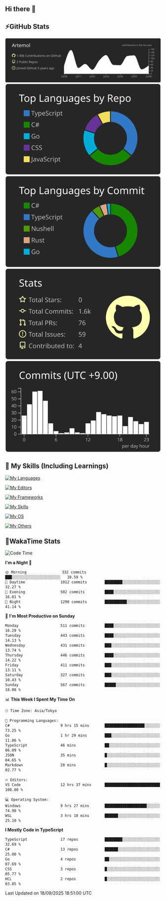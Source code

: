 ## Hi there 👋
<!--
**Artemol/Artemol** is a ✨ _special_ ✨ repository because its `README.md` (this file) appears on your GitHub profile.

Here are some ideas to get you started:

- 🔭 I’m currently working on ...
- 🌱 I’m currently learning ...
- 👯 I’m looking to collaborate on ...
- 🤔 I’m looking for help with ...
- 💬 Ask me about ...
- 📫 How to reach me: ...
- 😄 Pronouns: ...
- ⚡ Fun fact: ...
-->

## ⚡GitHub Stats
[![](https://raw.githubusercontent.com/Artemol/Artemol/main/profile-summary-card-output/apprentice/0-profile-details.svg)](https://github.com/vn7n24fzkq/github-profile-summary-cards)
[![](https://raw.githubusercontent.com/Artemol/Artemol/main/profile-summary-card-output/apprentice/1-repos-per-language.svg)](https://github.com/vn7n24fzkq/github-profile-summary-cards) [![](https://raw.githubusercontent.com/Artemol/Artemol/main/profile-summary-card-output/apprentice/2-most-commit-language.svg)](https://github.com/vn7n24fzkq/github-profile-summary-cards)
[![](https://raw.githubusercontent.com/Artemol/Artemol/main/profile-summary-card-output/apprentice/3-stats.svg)](https://github.com/vn7n24fzkq/github-profile-summary-cards) [![](https://raw.githubusercontent.com/Artemol/Artemol/main/profile-summary-card-output/apprentice/4-productive-time.svg)](https://github.com/vn7n24fzkq/github-profile-summary-cards)

## 🌱 My Skills (Including Learnings)

<!--
### Languages
-->
[![My Languages](https://skillicons.dev/icons?i=ts,py,cs,dotnet,rust,go,c,matlab,css)](https://skillicons.dev)

<!--
### Editors
-->
[![My Editors](https://skillicons.dev/icons?i=vscode,neovim,vim,visualstudio,idea)](https://skillicons.dev)

<!--
### Frameworks
-->
[![My Frameworks](https://skillicons.dev/icons?i=react,nestjs,vite,tailwind,tauri,electron,remix,nextjs,fastapi)](https://skillicons.dev)

<!--
### Tools
-->
[![My Skills](https://skillicons.dev/icons?i=git,nodejs,docker,unity,postman,bun,discord,cloudflare,bash,prometheus,grafana,obsidian)](https://skillicons.dev)

<!--
### OS
-->
[![My OS](https://skillicons.dev/icons?i=windows,ubuntu)](https://skillicons.dev)

<!--
### Others
-->
[![My Others](https://skillicons.dev/icons?i=github,raspberrypi,gcp)](https://skillicons.dev)

## 💬WakaTime Stats
<!--START_SECTION:waka-->
![Code Time](http://img.shields.io/badge/Code%20Time-640%20hrs%208%20mins-blue)

**I'm a Night 🦉** 

```text
🌞 Morning                332 commits         ███░░░░░░░░░░░░░░░░░░░░░░   10.59 % 
🌆 Daytime                1012 commits        ████████░░░░░░░░░░░░░░░░░   32.27 % 
🌃 Evening                502 commits         ████░░░░░░░░░░░░░░░░░░░░░   16.01 % 
🌙 Night                  1290 commits        ██████████░░░░░░░░░░░░░░░   41.14 % 
```
📅 **I'm Most Productive on Sunday** 

```text
Monday                   511 commits         ████░░░░░░░░░░░░░░░░░░░░░   16.29 % 
Tuesday                  443 commits         ████░░░░░░░░░░░░░░░░░░░░░   14.13 % 
Wednesday                431 commits         ███░░░░░░░░░░░░░░░░░░░░░░   13.74 % 
Thursday                 446 commits         ████░░░░░░░░░░░░░░░░░░░░░   14.22 % 
Friday                   411 commits         ███░░░░░░░░░░░░░░░░░░░░░░   13.11 % 
Saturday                 327 commits         ███░░░░░░░░░░░░░░░░░░░░░░   10.43 % 
Sunday                   567 commits         █████░░░░░░░░░░░░░░░░░░░░   18.08 % 
```


📊 **This Week I Spent My Time On** 

```text
🕑︎ Time Zone: Asia/Tokyo

💬 Programming Languages: 
C#                       9 hrs 15 mins       ██████████████████░░░░░░░   73.25 % 
Go                       1 hr 29 mins        ███░░░░░░░░░░░░░░░░░░░░░░   11.86 % 
TypeScript               46 mins             ██░░░░░░░░░░░░░░░░░░░░░░░   06.09 % 
JSON                     35 mins             █░░░░░░░░░░░░░░░░░░░░░░░░   04.65 % 
Markdown                 20 mins             █░░░░░░░░░░░░░░░░░░░░░░░░   02.77 % 

🔥 Editors: 
VS Code                  12 hrs 37 mins      █████████████████████████   100.00 % 

💻 Operating System: 
Windows                  9 hrs 27 mins       ███████████████████░░░░░░   74.90 % 
WSL                      3 hrs 10 mins       ██████░░░░░░░░░░░░░░░░░░░   25.10 % 
```

**I Mostly Code in TypeScript** 

```text
TypeScript               17 repos            ████████░░░░░░░░░░░░░░░░░   32.69 % 
C#                       13 repos            ██████░░░░░░░░░░░░░░░░░░░   25.00 % 
Go                       4 repos             ██░░░░░░░░░░░░░░░░░░░░░░░   07.69 % 
CSS                      3 repos             █░░░░░░░░░░░░░░░░░░░░░░░░   05.77 % 
HCL                      2 repos             █░░░░░░░░░░░░░░░░░░░░░░░░   03.85 % 
```




 Last Updated on 18/09/2025 18:51:00 UTC
<!--END_SECTION:waka-->
